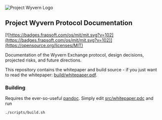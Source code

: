 ![Project Wyvern Logo](https://media.githubusercontent.com/media/ProjectWyvern/wyvern-branding/master/logo/logo-square-red-transparent-200x200.png?raw=true "Project Wyvern Logo")

## Project Wyvern Protocol Documentation

[![https://badges.frapsoft.com/os/mit/mit.svg?v=102](https://badges.frapsoft.com/os/mit/mit.svg?v=102)](https://opensource.org/licenses/MIT) 

Documentation of the Wyvern Exchange protocol, design decisions, projected risks, and future directions.

This repository contains the whitepaper and build source - if you just want to read the whitepaper: [build/whitepaper.pdf](build/whitepaper.pdf).

### Building

Requires the ever-so-useful [pandoc](https://pandoc.org/). Simply edit [src/whitepaper.pdc](src/whitepaper.pdc) and run

```bash
./scripts/build.sh
```
